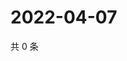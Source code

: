 # 2022-04-07

共 0 条

<!-- BEGIN WEIBO -->
<!-- 最后更新时间 Thu Apr 07 2022 11:27:27 GMT+0800 (China Standard Time) -->

<!-- END WEIBO -->
